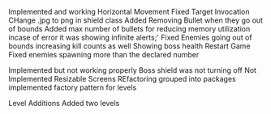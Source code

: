 Implemented and working
    Horizontal Movement
    Fixed Target Invocation
    CHange .jpg to png in shield class
    Added Removing Bullet when they go out of bounds
    Added max number of bullets for reducing memory utilization
    incase of error it was showing infinite alerts;'
    Fixed Enemies going out of bounds increasing kill counts as well
    Showing boss health
    Restart Game
    Fixed enemies spawning more than the declared number

Implemented but not working properly
    Boss shield was not turning off
Not Implemented
    Resizable Screens
REfactoring
    grouped into packages
    implemented factory pattern for levels

Level Additions
    Added two levels